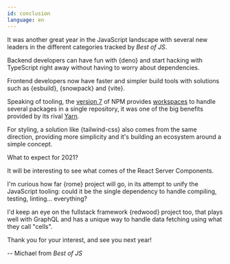 ```yaml
---
id: conclusion
language: en
---
```


It was another great year in the JavaScript landscape with several new leaders in the different categories tracked by _Best of JS_.

Backend developers can have fun with {deno} and start hacking with TypeScript right away without having to worry about dependencies.

Frontend developers now have faster and simpler build tools with solutions such as {esbuild}, {snowpack} and {vite}.

Speaking of tooling, the [version 7](https://blog.npmjs.org/post/631877012766785536/release-v700) of NPM provides [workspaces](https://docs.npmjs.com/cli/v7/using-npm/workspaces) to handle several packages in a single repository, it was one of the big benefits provided by its rival [Yarn](https://yarnpkg.com/).

For styling, a solution like {tailwind-css} also comes from the same direction, providing more simplicity and it's building an ecosystem around a simple concept.

What to expect for 2021?

It will be interesting to see what comes of the React Server Components.

I'm curious how far {rome} project will go, in its attempt to unify the JavaScript tooling: could it be the single dependency to handle compiling, testing, linting... everything?

I'd keep an eye on the fullstack framework {redwood} project too, that plays well with GraphQL and has a unique way to handle data fetching using what they call "cells".

Thank you for your interest, and see you next year!

-- Michael from _Best of JS_
